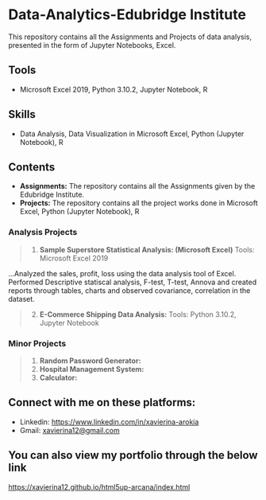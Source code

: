 # Data-Analytics-Edubridge Institute
This repository contains all the Assignments and Projects of data analysis, presented in the form of Jupyter Notebooks, Excel.

## Tools
* Microsoft Excel 2019, Python 3.10.2, Jupyter Notebook, R

## Skills
* Data Analysis, Data Visualization in Microsoft Excel, Python (Jupyter Notebook), R

## Contents
* **Assignments:** The repository contains all the Assignments given by the Edubridge Institute. 
* **Projects:** The repository contains all the project works done in Microsoft Excel, Python (Jupyter Notebook), R
### Analysis Projects
>1. **Sample Superstore Statistical Analysis: (Microsoft Excel)**  Tools: Microsoft Excel 2019 

...Analyzed the sales, profit, loss using the data analysis tool of Excel. Performed Descriptive statiscal analysis, F-test, T-test, Annova and created reports through tables, charts and observed covariance, correlation in the dataset.
>2. **E-Commerce Shipping Data Analysis:** Tools: Python 3.10.2, Jupyter Notebook
### Minor Projects
>1. **Random Password Generator:**
>2. **Hospital Management System:**
>3. **Calculator:**



## Connect with me on these platforms:
* Linkedin:  https://www.linkedin.com/in/xavierina-arokia 
* Gmail: xavierina12@gmail.com 


## You can also view my portfolio through the below link
https://xavierina12.github.io/html5up-arcana/index.html
